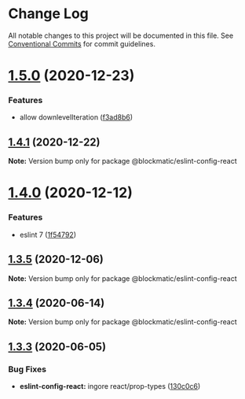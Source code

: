 # Change Log

All notable changes to this project will be documented in this file.
See [Conventional Commits](https://conventionalcommits.org) for commit guidelines.

# [1.5.0](https://github.com/blockmatic/dev-configs/compare/@blockmatic/eslint-config-react@1.4.1...@blockmatic/eslint-config-react@1.5.0) (2020-12-23)


### Features

* allow downlevelIteration ([f3ad8b6](https://github.com/blockmatic/dev-configs/commit/f3ad8b62c7a97a4da7ffcdd84607d82a5b51567f))





## [1.4.1](https://github.com/blockmatic/dev-configs/compare/@blockmatic/eslint-config-react@1.4.0...@blockmatic/eslint-config-react@1.4.1) (2020-12-22)

**Note:** Version bump only for package @blockmatic/eslint-config-react





# [1.4.0](https://github.com/blockmatic/dev-configs/compare/@blockmatic/eslint-config-react@1.3.5...@blockmatic/eslint-config-react@1.4.0) (2020-12-12)


### Features

* eslint 7 ([1f54792](https://github.com/blockmatic/dev-configs/commit/1f5479292c8a62815e0d39cb770342fa85e1fc71))





## [1.3.5](https://github.com/blockmatic/dev-configs/compare/@blockmatic/eslint-config-react@1.3.4...@blockmatic/eslint-config-react@1.3.5) (2020-12-06)

**Note:** Version bump only for package @blockmatic/eslint-config-react





## [1.3.4](https://github.com/blockmatic/dev-configs/compare/@blockmatic/eslint-config-react@1.3.3...@blockmatic/eslint-config-react@1.3.4) (2020-06-14)

**Note:** Version bump only for package @blockmatic/eslint-config-react





## [1.3.3](https://github.com/blockmatic/dev-configs/compare/@blockmatic/eslint-config-react@1.3.2...@blockmatic/eslint-config-react@1.3.3) (2020-06-05)


### Bug Fixes

* **eslint-config-react:** ingore react/prop-types ([130c0c6](https://github.com/blockmatic/dev-configs/commit/130c0c665d85a9a2eacb2eaeb71b5d18515a407a))
